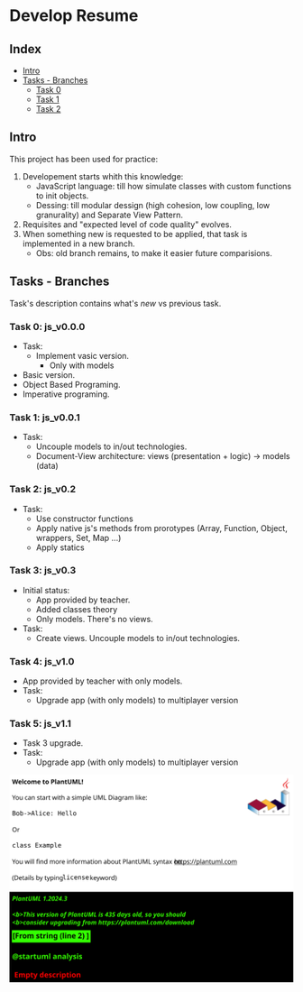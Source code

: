 # Develop Resume

## Index
* [Intro](#intro)
* [Tasks - Branches](#tasks---branches)
    * [Task 0](#task-0-js_v00)
    * [Task 1](#task-1-js_v001)
    * [Task 2](#task-2-js_v02)

## Intro
This project has been used for practice:

1. Developement starts whith this knowledge:
    - JavaScript language: till how simulate classes with custom functions to init objects.
    - Dessing: till modular dessign (high cohesion, low coupling, low granurality) and Separate View Pattern.
2. Requisites and "expected level of code quality" evolves.
3. When something new is requested to be applied, that task is implemented in a new branch.
    - Obs: old branch remains, to make it easier future comparisions.

## Tasks - Branches
Task's description contains what's <i>new</i> vs previous task.

### Task 0: js_v0.0.0
- Task:
    - Implement vasic version.
        - Only with models        
- Basic version.
- Object Based Programing.
- Imperative programing.

### Task 1: js_v0.0.1
- Task: 
    - Uncouple models to in/out technologies.
    - Document-View architecture: views (presentation + logic) -> models (data)

### Task 2: js_v0.2
- Task:
    - Use constructor functions
    - Apply native js's methods from prorotypes (Array, Function, Object, wrappers, Set, Map ...) 
    - Apply statics   

### Task 3: js_v0.3
- Initial status:
    - App provided by teacher.
    - Added classes theory
    - Only models. There's no views.
- Task:
    - Create views. Uncouple models to in/out technologies.

### Task 4: js_v1.0
- App provided by teacher with only models.
- Task:
    - Upgrade app (with only models) to multiplayer version

### Task 5: js_v1.1
- Task 3 upgrade.
- Task:
    - Upgrade app (with only models) to multiplayer version

![Analysys](../../out/docs/dev-resume/src/analysis/analysis.svg)